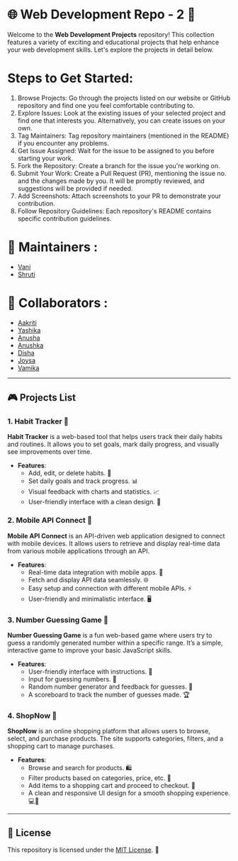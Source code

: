 

# 🌐 Web Development Repo - 2 🚀

Welcome to the **Web Development Projects** repository! This collection features a variety of exciting and educational projects that help enhance your web development skills. Let's explore the projects in detail below.

# Steps to Get Started:
1. Browse Projects: Go through the projects listed on our website or GitHub repository and find one you feel comfortable contributing to.
2. Explore Issues: Look at the existing issues of your selected project and find one that interests you. Alternatively, you can create issues on your own.
3. Tag Maintainers: Tag repository maintainers (mentioned in the README) if you encounter any problems.
4. Get Issue Assigned: Wait for the issue to be assigned to you before starting your work.
5. Fork the Repository: Create a branch for the issue you're working on.
6. Submit Your Work: Create a Pull Request (PR), mentioning the issue no. and the changes made by you. It will be promptly reviewed, and suggestions will be provided if needed.
7. Add Screenshots: Attach screenshots to your PR to demonstrate your contribution.
8. Follow Repository Guidelines: Each repository's README contains specific contribution guidelines.

# 🙌 Maintainers :

- [Vani](https://github.com/vanivaranya)
- [Shruti](https://github.com/Shruti-Narang)

# 🙌 Collaborators :
- [Aakriti](https://github.com/AakxSha)
- [Yashika](https://github.com/YashikaGupta09)
- [Anusha](https://github.com/AnushaArora)
- [Anushka](https://github.com/sharma-anushka)
- [Disha](https://github.com/technoenthus)
- [Joysa](https://github.com/joysa21)
- [Vamika](https://github.com/itsvamz)


---

## 🎮 Projects List

### 1. **Habit Tracker** 📅
**Habit Tracker** is a web-based tool that helps users track their daily habits and routines. It allows you to set goals, mark daily progress, and visually see improvements over time.

- **Features**:  
  - Add, edit, or delete habits. 📝  
  - Set daily goals and track progress. 📊  
  - Visual feedback with charts and statistics. 📈  
  - User-friendly interface with a clean design. 🎨

### 2. **Mobile API Connect** 📱
**Mobile API Connect** is an API-driven web application designed to connect with mobile devices. It allows users to retrieve and display real-time data from various mobile applications through an API.

- **Features**:  
  - Real-time data integration with mobile apps. 🔗  
  - Fetch and display API data seamlessly. 🌐  
  - Easy setup and connection with different mobile APIs. ⚡  
  - User-friendly and minimalistic interface. 🖥️

### 3. **Number Guessing Game** 🎲
**Number Guessing Game** is a fun web-based game where users try to guess a randomly generated number within a specific range. It’s a simple, interactive game to improve your basic JavaScript skills.

- **Features**:  
  - User-friendly interface with instructions. 📝  
  - Input for guessing numbers. 🔢  
  - Random number generator and feedback for guesses. 🧠  
  - A scoreboard to track the number of guesses made. 🏆

### 4. **ShopNow** 🛒
**ShopNow** is an online shopping platform that allows users to browse, select, and purchase products. The site supports categories, filters, and a shopping cart to manage purchases.

- **Features**:  
  - Browse and search for products. 🛍️  
  - Filter products based on categories, price, etc. 🔎  
  - Add items to a shopping cart and proceed to checkout. 🛒  
  - A clean and responsive UI design for a smooth shopping experience. 💻📱

---





## 📜 License

This repository is licensed under the [MIT License](LICENSE). 📝


